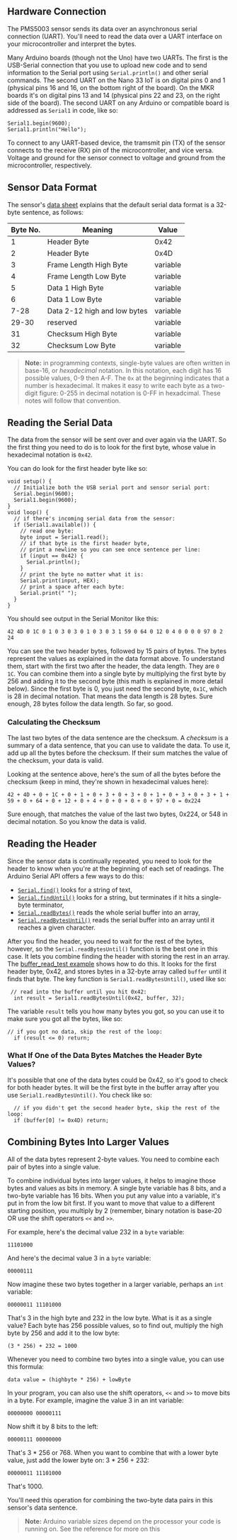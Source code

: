 ## Hardware Connection

The PMS5003 sensor sends its data over an asynchronous serial connection (UART). You'll need to read the data over a UART interface on your microcontroller and interpret the bytes.

Many Arduino boards (though not the Uno) have two UARTs. The first is the USB-Serial connection that you use to upload new code and to send information to the Serial port using `Serial.println()` and other serial commands. The second UART on the Nano 33 IoT is on digital pins 0 and 1 (physical pins 16 and 16, on the bottom right of the board). On the MKR boards it's on digital pins 13 and 14 (physical pins 22 and 23, on the right side of the board). The second UART on any Arduino or compatible board is addressed as `Serial1` in code, like so:
```
Serial1.begin(9600);
Serial1.println("Hello");
```
 To connect to any UART-based device, the tramsmit pin (TX) of the sensor connects to the receive (RX) pin of the microcontroller, and vice versa. Voltage and ground for the sensor connect to voltage and ground from the microcontroller, respectively.

## Sensor Data Format

The sensor's [data sheet](https://www.aqmd.gov/docs/default-source/aq-spec/resources-page/plantower-pms5003-manual_v2-3.pdf) explains that the default serial data format is a 32-byte sentence, as follows:

| Byte No. | Meaning | Value |
|---|---|---|
| 1 |Header Byte | 0x42 |
| 2 |Header Byte | 0x4D |
| 3 |Frame Length High Byte | variable |
| 4 |Frame Length Low Byte | variable |
| 5 |Data 1 High Byte | variable |
| 6 |Data 1 Low Byte | variable |
| 7-28 |Data 2-12 high and low bytes | variable |
| 29-30 |reserved | variable |
| 31 |Checksum High Byte | variable |
| 32 |Checksum Low Byte | variable |


> **Note:** in programming contexts, single-byte values are often written in base-16, or *hexadecimal* notation. In this notation, each digit has 16 possible values, 0-9 then A-F. The `0x` at the beginning indicates that a number is hexadecimal. It makes it easy to write each byte as a two-digit figure: 0-255 in decimal notation is 0-FF in hexadcimal. These notes will follow that convention.

## Reading the Serial Data

The data from the sensor will
be sent over and over again via the UART. So the first thing you need to do is to look for the first byte, whose value in hexadecimal notation is `0x42`. 

You can do look for the first header byte like so:

````arduino
void setup() {
  // Initialize both the USB serial port and sensor serial port:
  Serial.begin(9600);
  Serial1.begin(9600);
}
void loop() {
  // if there's incoming serial data from the sensor:
  if (Serial1.available()) {
    // read one byte:
    byte input = Serial1.read();
    // if that byte is the first header byte,
    // print a newline so you can see once sentence per line:
    if (input == 0x42) {
      Serial.println();
    }
    // print the byte no matter what it is:
    Serial.print(input, HEX);
    // print a space after each byte:
    Serial.print(" ");
  }
}
````

You should see output in the Serial Monitor like this:
```
42 4D 0 1C 0 1 0 3 0 3 0 1 0 3 0 3 1 59 0 64 0 12 0 4 0 0 0 0 97 0 2 24 
```
You can see the two header bytes, followed by 15 pairs of bytes. The bytes represent the values as explained in the data format above. To understand them, start with the first two after the header, the data length. They are `0 1C`. You can combine them into a single byte by multiplying the first byte by 256 and adding it to the second byte (this math is explained in more detail below). Since the first byte is 0, you just need the second byte, `0x1C`, which is 28 in decimal notation.  That means the data length is 28 bytes. Sure enough, 28 bytes follow the data length. So far, so good. 

### Calculating the Checksum

The last two bytes of the data sentence are the checksum. A *checksum* is a summary of a data sentence, that you can use to validate the data. To use it, add up all the bytes before the checksum. If their sum matches the value of the checksum, your data is valid. 

Looking at the sentence above, here's the sum of all the bytes before the checksum (keep in mind, they're shown in hexadecimal values here):

```
42 + 4D + 0 + 1C + 0 + 1 + 0 + 3 + 0 + 3 + 0 + 1 + 0 + 3 + 0 + 3 + 1 + 59 + 0 + 64 + 0 + 12 + 0 + 4 + 0 + 0 + 0 + 0 + 97 + 0 = 0x224
```
Sure enough, that matches the value of the last two bytes, 0x224, or 548 in decimal notation. So you know the data is valid. 

## Reading the Header

Since the sensor data is continually repeated, you need to look for the header to know when you're at the beginning of each set of readings. The Arduino Serial API offers a few ways to do this: 
* [`Serial.find()`](https://www.arduino.cc/reference/en/language/functions/communication/serial/find/) looks for a string of text, 
* [`Serial.findUntil()`](https://www.arduino.cc/reference/en/language/functions/communication/serial/finduntil/) looks for a string, but terminates if it hits a single-byte terminator, 
* [`Serial.readBytes()`](https://www.arduino.cc/reference/en/language/functions/communication/serial/readbytes/) reads the whole serial buffer into an array,
* [`Serial.readBytesUntil()`](https://www.arduino.cc/reference/en/language/functions/communication/serial/readbytesuntil/) reads the serial buffer into an array until it reaches a given character. 

After you find the header, you need to wait for the rest of the bytes, however, so the `Serial.readBytesUntil()` function is the best one in this case. It lets you combine finding the header with storing the rest in an array. The [buffer_read_test example]({{site.codeurl}}/EnvironmentalSensors/PMS3005_AQI_sensor/buffer_read_test/buffer_read_test.ino) shows how to do this. It looks for the first header byte, 0x42, and stores bytes in a 32-byte array called `buffer` until it finds that byte. The key function is `Serial1.readBytesUntil()`, used like so:

```arduino
 // read into the buffer until you hit 0x42:
  int result = Serial1.readBytesUntil(0x42, buffer, 32);
```
The variable `result` tells you how many bytes you got, so you can use it to make sure you got all the bytes, like so:
```arduino
// if you got no data, skip the rest of the loop:
  if (result <= 0) return;
```

### What If One of the Data Bytes Matches the Header Byte Values?

It's possible that one of the data bytes could be 0x42, so it's good to check for both header bytes. It will be the first byte in the buffer array after you use `Serial1.readBytesUntil()`. You check like so:

```arduino
  // if you didn't get the second header byte, skip the rest of the loop:
  if (buffer[0] != 0x4D) return;
``` 

## Combining Bytes Into Larger Values

All of the data bytes represent 2-byte values. You need to combine each pair of bytes into a single value.

To combine individual bytes into larger values, it helps to imagine those bytes and values as bits in memory. A single byte variable has 8 bits, and a two-byte variable has 16 bits. When you put any value into a variable, it's put in from the low bit first. If you want to move that value to a different starting position, you multiply by 2 (remember, binary notation is base-20 OR use the shift operators `<<` and `>>`.

For example, here's the decimal value 232 in a `byte` variable:
```
11101000
``` 
And here's the decimal value 3 in a `byte` variable:
```
00000111
``` 
Now imagine these two bytes together in a larger variable, perhaps an `int` variable: 
```
00000011 11101000
```
That's 3 in the high byte and 232 in the low byte. What is it as a single value? Each byte has 256 possible values, so to find out, multiply the high byte by 256 and add it to the low byte:
```
(3 * 256) + 232 = 1000
```
Whenever you need to combine two bytes into a single value, you can use this formula:
```
data value = (highbyte * 256) + lowByte
```
In your program, you can also use the shift operators, `<<` and `>>` to move bits in a byte. For example, imagine the value 3 in an int variable:
```
00000000 00000111
```
Now shift it by 8 bits to the left:
```
00000111 00000000
```
That's 3 * 256 or 768. When you want to combine that with a lower byte value, just add the lower byte on:
3 * 256 + 232:
```
00000011 11101000
```
That's 1000. 

You'll need this operation for combining the two-byte data pairs in this sensor's data sentence. 

> **Note:** Arduino variable sizes depend on the processor your code is running on. See the reference for more on this